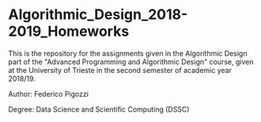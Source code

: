 # Algorithmic_Design_2018-2019_Homeworks
This is the repository for the assignments given in the Algorithmic Design part of the "Advanced Programming and Algorithmic Design" course, given at the University of Trieste in the second semester of academic year 2018/19. 

Author: Federico Pigozzi

Degree: Data Science and Scientific Computing (DSSC)
